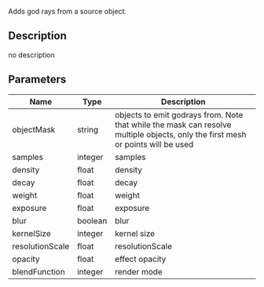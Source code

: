 Adds god rays from a source object.



## Description
no description
## Parameters

<table>
<thead>
	<tr>
		<th>Name</th>
		<th>Type</th>
		<th>Description</th>
	</tr>
</thead>
<tr>
	<td>objectMask</td>
	<td><div class='bg-purple-800 px-2 py-px text-white rounded-sm'>string</div></td>
	<td>objects to emit godrays from. Note that while the mask can resolve multiple objects, only the first mesh or points will be used</td>
</tr>
<tr>
	<td>samples</td>
	<td><div class='bg-orange-800 px-2 py-px text-white rounded-sm'>integer</div></td>
	<td>samples</td>
</tr>
<tr>
	<td>density</td>
	<td><div class='bg-yellow-800 px-2 py-px text-white rounded-sm'>float</div></td>
	<td>density</td>
</tr>
<tr>
	<td>decay</td>
	<td><div class='bg-yellow-800 px-2 py-px text-white rounded-sm'>float</div></td>
	<td>decay</td>
</tr>
<tr>
	<td>weight</td>
	<td><div class='bg-yellow-800 px-2 py-px text-white rounded-sm'>float</div></td>
	<td>weight</td>
</tr>
<tr>
	<td>exposure</td>
	<td><div class='bg-yellow-800 px-2 py-px text-white rounded-sm'>float</div></td>
	<td>exposure</td>
</tr>
<tr>
	<td>blur</td>
	<td><div class='bg-emerald-800 px-2 py-px text-white rounded-sm'>boolean</div></td>
	<td>blur</td>
</tr>
<tr>
	<td>kernelSize</td>
	<td><div class='bg-orange-800 px-2 py-px text-white rounded-sm'>integer</div></td>
	<td>kernel size</td>
</tr>
<tr>
	<td>resolutionScale</td>
	<td><div class='bg-yellow-800 px-2 py-px text-white rounded-sm'>float</div></td>
	<td>resolutionScale</td>
</tr>
<tr>
	<td>opacity</td>
	<td><div class='bg-yellow-800 px-2 py-px text-white rounded-sm'>float</div></td>
	<td>effect opacity</td>
</tr>
<tr>
	<td>blendFunction</td>
	<td><div class='bg-orange-800 px-2 py-px text-white rounded-sm'>integer</div></td>
	<td>render mode</td>
</tr>
</table>